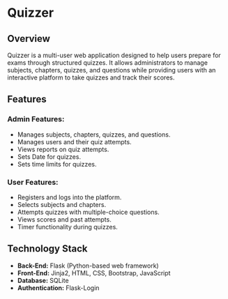 # Quizzer

## Overview
Quizzer is a multi-user web application designed to help users prepare for exams through structured quizzes. It allows administrators to manage subjects, chapters, quizzes, and questions while providing users with an interactive platform to take quizzes and track their scores.

## Features
### Admin Features:
- Manages subjects, chapters, quizzes, and questions.
- Manages users and their quiz attempts.
- Views reports on quiz attempts.
- Sets Date for quizzes.
- Sets time limits for quizzes.

### User Features:
- Registers and logs into the platform.
- Selects subjects and chapters.
- Attempts quizzes with multiple-choice questions.
- Views scores and past attempts.
- Timer functionality during quizzes.

## Technology Stack
- **Back-End:** Flask (Python-based web framework)
- **Front-End:** Jinja2, HTML, CSS, Bootstrap, JavaScript
- **Database:** SQLite
- **Authentication:** Flask-Login

